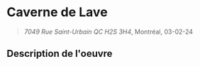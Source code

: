 # Caverne de Lave
> *7049 Rue Saint-Urbain QC H2S 3H4*, Montréal, 03-02-24 

## Description de l'oeuvre

